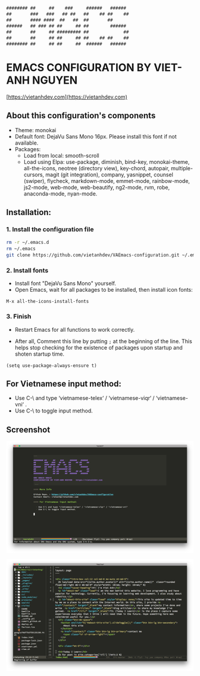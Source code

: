 ~~~
######## ##     ##    ###     ######   ######
##       ###   ###   ## ##   ##    ## ##    ##
##       #### ####  ##   ##  ##       ##
######   ## ### ## ##     ## ##        ######
##       ##     ## ######### ##             ##
##       ##     ## ##     ## ##    ## ##    ##
######## ##     ## ##     ##  ######   ######
~~~


# EMACS CONFIGURATION BY VIET-ANH NGUYEN

[https://vietanhdev.com](https://vietanhdev.com)

## About this configuration's components

- Theme: monokai
- Default font: DejaVu Sans Mono 16px. Please install this font if not available.
- Packages:
  + Load from local: smooth-scroll
  + Load using Elpa: use-package, diminish, bind-key, monokai-theme, all-the-icons, neotree (directory view), key-chord, autopair, multiple-cursors, magit (git integration), company, yasnippet, counsel (swiper), flycheck, markdown-mode, emmet-mode, rainbow-mode, js2-mode, web-mode, web-beautify, ng2-mode, rvm, robe, anaconda-mode, nyan-mode.

## Installation:

### 1. Install the configuration file

~~~ bash
rm -r ~/.emacs.d
rm ~/.emacs
git clone https://github.com/vietanhdev/VAEmacs-configuration.git ~/.emacs.d
~~~

### 2. Install fonts

- Install font "DejaVu Sans Mono" yourself.
- Open Emacs, wait for all packages to be installed, then install icon fonts:

~~~
M-x all-the-icons-install-fonts
~~~


### 3. Finish

- Restart Emacs for all functions to work correctly.

- After all, Comment this line by putting `;` at the beginning of the line. This helps stop checking for the existence of packages upon startup and shoten startup time.

~~~elisp
(setq use-package-always-ensure t)
~~~


## For Vietnamese input method:

- Use C-\ and type ‘vietnamese-telex‘ / ‘vietnamese-viqr‘ / ‘vietnamese-vni‘ .
- Use C-\ to toggle input method.

## Screenshot

![Emacs](screenshot/screenshot.png)

![Emacs](screenshot/screenshot2.png)
